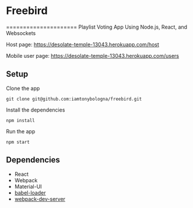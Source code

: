 # Freebird
=====================
Playlist Voting App Using Node.js, React, and Websockets

Host page: https://desolate-temple-13043.herokuapp.com/host

Mobile user page: https://desolate-temple-13043.herokuapp.com/users

## Setup

Clone the app

```
git clone git@github.com:iamtonybologna/freebird.git
```

Install the dependencies

```
npm install
```

Run the app
```
npm start
```

## Dependencies

* React
* Webpack
* Material-UI
* [babel-loader](https://github.com/babel/babel-loader)
* [webpack-dev-server](https://github.com/webpack/webpack-dev-server)
